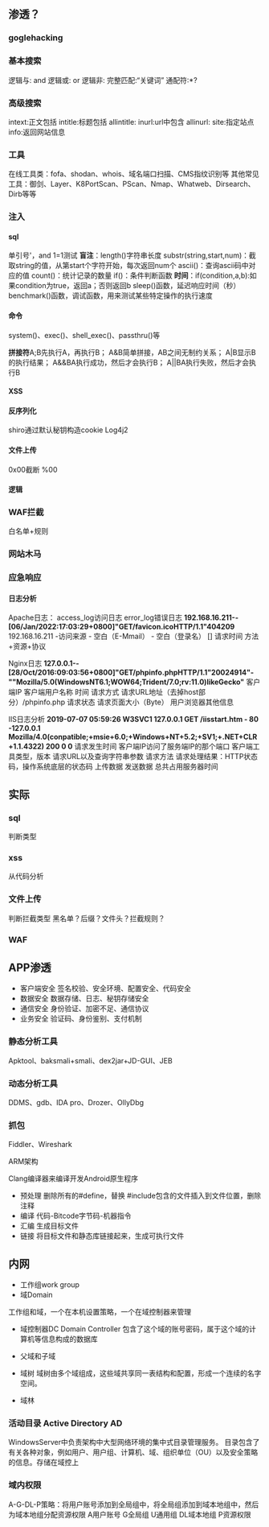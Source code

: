 ## 渗透？
### goglehacking
### 基本搜索
逻辑与: and
逻辑或: or
逻辑非:
完整匹配:“关键词”
通配符:*?
### 高级搜索
intext:正文包括
intitle:标题包括
allintitle:
inurl:url中包含
allinurl:
site:指定站点
info:返回网站信息
### 工具
在线工具类：fofa、shodan、whois、域名端口扫描、CMS指纹识别等
其他常见工具：御剑、Layer、K8PortScan、PScan、Nmap、Whatweb、Dirsearch、Dirb等等
### 注入
#### sql
单引号'，and 1=1测试
**盲注**：length()字符串长度
substr(string,start,num)：截取string的值，从第start个字符开始，每次返回num个
ascii()：查询ascii码中对应的值
count()：统计记录的数量
if()：条件判断函数
**时间**：if(condition,a,b):如果condition为true，返回a；否则返回b
sleep()函数，延迟响应时间（秒）
benchmark()函数，调试函数，用来测试某些特定操作的执行速度

#### 命令
system()、exec()、shell_exec()、passthru()等

**拼接符**A;B先执行A，再执行B；
A&B简单拼接，AB之间无制约关系；
A|B显示B的执行结果；
A&&BA执行成功，然后才会执行B；
A||BA执行失败，然后才会执行B

#### XSS

#### 反序列化

shiro通过默认秘钥构造cookie
Log4j2

#### 文件上传
0x00截断 %00

#### 逻辑

### WAF拦截
白名单+规则

### 网站木马


### 应急响应
#### 日志分析
Apache日志：
access_log访问日志 error_log错误日志
**192.168.16.211--[06/Jan/2022:17:03:29+0800]"GET/favicon.icoHTTP/1.1"404209**
192.168.16.211 -访问来源
\- 空白（E-Mmail）
\- 空白（登录名）
[]  请求时间
方法+资源+协议

Nginx日志
**127.0.0.1--[28/Oct/2016:09:03:56+0800]"GET/phpinfo.phpHTTP/1.1"20024914"-""Mozilla/5.0(WindowsNT6.1;WOW64;Trident/7.0;rv:11.0)likeGecko"**
客户端IP 客户端用户名称 时间 请求方式 请求URL地址（去掉host部分）/phpinfo.php 请求状态 请求页面大小（Byte） 用户浏览器其他信息

IIS日志分析
**2019-07-07 05:59:26 W3SVC1 127.0.0.1 GET /iisstart.htm - 80 -127.0.0.1 Mozilla/4.0(conpatible;+msie+6.0;+Windows+NT+5.2;+SV1;+.NET+CLR+1.1.4322) 200 0 0**
请求发生时间 客户端IP访问了服务端IP的那个端口 客户端工具类型，版本 请求URL以及查询字符串参数 请求方法 请求处理结果：HTTP状态码，操作系统底层的状态码 上传数据 发送数据 总共占用服务器时间

## 实际

### sql
判断类型
### xss
从代码分析
### 文件上传
判断拦截类型
黑名单？后缀？文件头？拦截规则？
### WAF


## APP渗透

- 客户端安全
签名校验、安全环境、配置安全、代码安全
- 数据安全
数据存储、日志、秘钥存储安全
- 通信安全
身份验证、加密不足、通信协议
- 业务安全
验证码、身份鉴别、支付机制

### 静态分析工具
Apktool、baksmali+smali、dex2jar+JD-GUI、JEB

### 动态分析工具
DDMS、gdb、IDA pro、Drozer、OllyDbg

### 抓包
Fiddler、Wireshark

ARM架构

Clang编译器来编译开发Android原生程序
- 预处理
删除所有的#define，替换
#include包含的文件插入到文件位置，删除注释
- 编译
代码-Bitcode字节码-机器指令
- 汇编
生成目标文件
- 链接
将目标文件和静态库链接起来，生成可执行文件


## 内网

- 工作组work group
- 域Domain

工作组和域，一个在本机设置策略，一个在域控制器来管理

- 域控制器DC Domain Controller
包含了这个域的账号密码，属于这个域的计算机等信息构成的数据库

- 父域和子域

- 域树
域树由多个域组成，这些域共享同一表结构和配置，形成一个连续的名字空间。
- 域林

### 活动目录 Active Directory AD
WindowsServer中负责架构中大型网络环境的集中式目录管理服务。
目录包含了有关各种对象，例如用户、用户组、计算机、域、组织单位（OU）以及安全策略的信息。存储在域控上

### 域内权限
A-G-DL-P策略：将用户账号添加到全局组中，将全局组添加到域本地组中，然后为域本地组分配资源权限
A用户账号 G全局组 U通用组 DL域本地组 P资源权限

